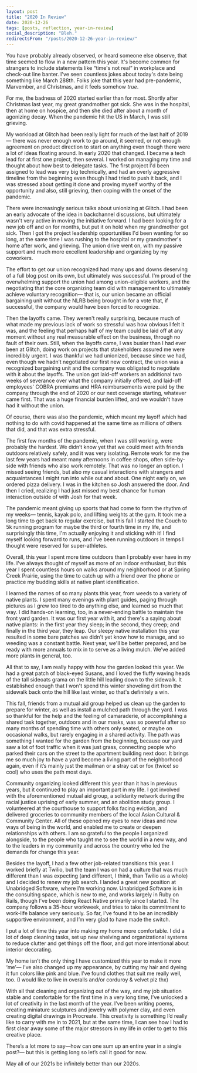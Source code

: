 ```yaml
---
layout: post
title: "2020 In Review"
date: 2020-12-26
tags: [posts, reflection, year-in-review]
social_description: "Bleh."
redirectsFrom: "/posts/2020-12-26-year-in-review/"
---
```



You have probably already observed, or heard someone else observe, that time seemed to flow in a new pattern this year. It's become common for strangers to include statements like “time's not real” in workplace and check-out line banter. I've seen countless jokes about today's date being something like March 288th. Folks joke that this year had pre-pandemic, Marvember, and Christmas, and it feels somehow _true_.

For me, the badness of 2020 started earlier than for most. Shortly after Christmas last year, my great grandmother got sick. She was in the hospital, then at home on hospice, and then she died after about a month of agonizing decay. When the pandemic hit the US in March, I was still grieving.

My workload at Glitch had been really light for much of the last half of 2019— there was never enough work to go around, it seemed, or not enough agreement on product direction to start on anything even though there were a lot of ideas floating around. In early 2020 that changed. I became a tech lead for at first one project, then several. I worked on managing my time and thought about how best to delegate tasks. The first project I'd been assigned to lead was very big technically, and had an overly aggressive timeline from the beginning even though I had tried to push it back, and I was stressed about getting it done and proving myself worthy of the opportunity and also, still grieving, then coping with the onset of the pandemic.

There were increasingly serious talks about unionizing at Glitch. I had been an early advocate of the idea in backchannel discussions, but ultimately wasn't very active in moving the initiative forward. I had been looking for a new job off and on for months, but put it on hold when my grandmother got sick. Then I got the project leadership opportunities I'd been wanting for so long, at the same time I was rushing to the hospital or my grandmother's home after work, and grieving. The union drive went on, with my passive support and much more excellent leadership and organizing by my coworkers.

The effort to get our union recognized had many ups and downs deserving of a full blog post on its own, but ultimately was successful. I'm proud of the overwhelming support the union had among union-eligible workers, and the negotiating that the core organizing team did with management to ultimately achieve voluntary recognition— that is, our union became an official bargaining unit without the NLRB being brought in for a vote that, if successful, the company would have been forced to recognize.

Then the layoffs came. They weren't really surprising, because much of what made my previous lack of work so stressful was how obvious I felt it was, and the feeling that perhaps half of my team could be laid off at any moment without any real measurable effect on the business, through no fault of their own. Still, when the layoffs came, I was busier than I had ever been at Glitch, doing work on projects that stakeholders assured me were incredibly urgent. I was thankful we had unionized, because since we had, even though we hadn’t negotiated our first new contract, the union was a recognized bargaining unit and the company was obligated to negotiate with it about the layoffs. The union got laid-off workers an additional two weeks of severance over what the company initially offered, and laid-off employees' COBRA premiums and HRA reimbursements were paid by the company through the end of 2020 or our next coverage starting, whatever came first. That was a huge financial burden lifted, and we wouldn't have had it without the union.

Of course, there was also the pandemic, which meant my layoff which had nothing to do with covid happened at the same time as millions of others that did, and that was extra stressful. 

The first few months of the pandemic, when I was still working, were probably the hardest. We didn’t know yet that we could meet with friends outdoors relatively safely, and it was very isolating. Remote work for me the last few years had meant many afternoons in coffee shops, often side-by-side with friends who also work remotely. That was no longer an option. I missed seeing friends, but also my casual interactions with strangers and acquaintances I might run into while out and about. One night early on, we ordered pizza delivery. I was in the kitchen so Josh answered the door. And then I cried, realizing I had just missed my best chance for human interaction outside of with Josh for that week.

The pandemic meant giving up sports that had come to form the rhythm of my weeks— tennis, kayak polo, and lifting weights at the gym. It took me a long time to get back to regular exercise, but this fall I started the Couch to 5k running program for maybe the third or fourth time in my life, and surprisingly this time, I'm actually enjoying it and sticking with it! I find myself looking forward to runs, and I've been running outdoors in temps I thought were reserved for super-athletes.

Overall, this year I spent more time outdoors than I probably ever have in my life. I've always thought of myself as more of an indoor enthusiast, but this year I spent countless hours on walks around my neighborhood or at Spring Creek Prairie, using the time to catch up with a friend over the phone or practice my budding skills at native plant identification.

I learned the names of so many plants this year, from weeds to a variety of native plants. I spent many evenings with plant guides, paging through pictures as I grew too tired to do anything else, and learned so much that way. I did hands-on learning, too, in a never-ending battle to maintain the front yard garden. It was our first year with it, and there's a saying about native plants: in the first year they sleep; in the second, they creep; and finally in the third year, they leap. Our sleepy native installation this year resulted in some bare patches we didn't yet know how to manage, and so weeding was a constant battle. Next year, we'll be better prepared, and be ready with more annuals to mix in to serve as a living mulch. We’ve added more plants in general, too. 

All that to say, I am really happy with how the garden looked this year. We had a great patch of black-eyed Susans, and I loved the fluffy waving heads of the tall sideoats grama on the little hill leading down to the sidewalk. It established enough that I won't spend this winter shoveling dirt from the sidewalk back onto the hill like last winter, so that's definitely a win. 

This fall, friends from a mutual aid group helped us clean up the garden to prepare for winter, as well as install a mulched path through the yard. I was so thankful for the help and the feeling of camaraderie, of accomplishing a shared task together, outdoors and in our masks, was so powerful after so many months of spending time with others only seated, or maybe on occasional walks, but rarely engaging in a shared activity. The path was something I wanted for the garden from the beginning, because our yard saw a lot of foot traffic when it was just grass, connecting people who parked their cars on the street to the apartment building next door. It brings me so much joy to have a yard become a living part of the neighborhood again, even if it’s mainly just the mailman or a stray cat or fox (twice! so cool) who uses the path most days.

Community organizing looked different this year than it has in previous years, but it continued to play an important part in my life. I got involved with the aforementioned mutual aid group, a solidarity network during the racial justice uprising of early summer, and an abolition study group. I volunteered at the courthouse to support folks facing eviction, and delivered groceries to community members of the local Asian Cultural & Community Center. All of these opened my eyes to new ideas and new ways of being in the world, and enabled me to create or deepen relationships with others. I am so grateful to the people I organized alongside, to the people who taught me to see the world in a new way, and to the leaders in my community and across the country who led the demands for change this year.   

Besides the layoff, I had a few other job-related transitions this year. I worked briefly at Twilio, but the team I was on had a culture that was much different than I was expecting (and different, I think, than Twilio as a whole) and I decided to renew my job search. I landed a great new position at Unabridged Software, where I’m working now. Unabridged Software is in the consulting space, which is new to me, and works largely in Ruby on Rails, though I’ve been doing React Native primarily since I started. The company follows a 35-hour workweek, and tries to take its commitment to work-life balance very seriously. So far, I’ve found it to be an incredibly supportive environment, and I’m very glad to have made the switch.

I put a lot of time this year into making my home more comfortable. I did a lot of deep cleaning tasks, set up new shelving and organizational systems to reduce clutter and get things off the floor, and got more intentional about interior decorating.

My home isn’t the only thing I have customized this year to make it more ‘me’— I’ve also changed up my appearance, by cutting my hair and dyeing it fun colors like pink and blue. I’ve found clothes that suit me really well, too. (I would like to live in overalls and/or corduroy & velvet plz thx) 

With all that cleaning and organizing out of the way, and my job situation stable and comfortable for the first time in a very long time, I’ve unlocked a lot of creativity in the last month of the year. I’ve been writing poems, creating miniature sculptures and jewelry with polymer clay, and even creating digital drawings in Procreate. This creativity is something I’d really like to carry with me in to 2021, but at the same time, I can see how I had to first clear away some of the major stressors in my life in order to get to this creative place. 

There’s a lot more to say—how can one sum up an entire year in a single post?— but this is getting long so let’s call it good for now. 

May all of our 2021s be infinitely better than our 2020s. 
